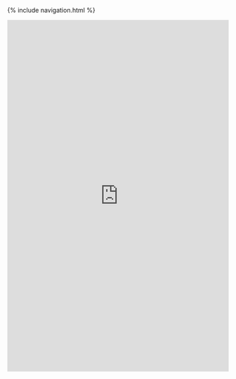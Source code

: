 {% include navigation.html %}

<iframe frameborder="0" width="100%" height="800px" src="https://replit.com/@KaavyaUppala/KaavyaIndividualTri3?lite=true#Main.java">
  
